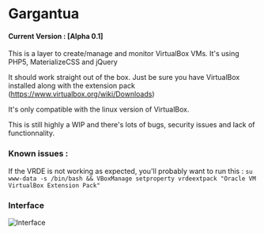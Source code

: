 # Gargantua
#### Current Version : [Alpha 0.1]
This is a layer to create/manage and monitor VirtualBox VMs. 
It's using PHP5, MaterializeCSS and jQuery

It should work straight out of the box. Just be sure you have VirtualBox installed along with the extension pack (https://www.virtualbox.org/wiki/Downloads) 

It's only compatible with the linux version of VirtualBox. 

This is still highly a WIP and there's lots of bugs, security issues and lack of functionnality. 

### Known issues :
If the VRDE is not working as expected, you'll probably want to run this : 
`su www-data -s /bin/bash && VBoxManage setproperty vrdeextpack "Oracle VM VirtualBox Extension Pack"`

### Interface 
![Interface](http://img.apcros.fr/30145366530728.png)
